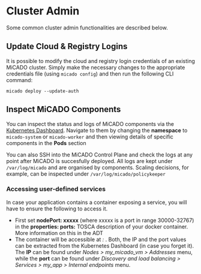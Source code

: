 # Cluster Admin

Some common cluster admin functionalities are described below.

## Update Cloud & Registry Logins


It is possible to modify the cloud and registry login credentials of
an existing MiCADO cluster. Simply make the necessary changes to the
appropriate credentials file (using `micado config`) and then run the
following CLI command:

```
micado deploy --update-auth
```

## Inspect MiCADO Components

You can inspect the status and logs of MiCADO components via the
[Kubernetes Dashboard](dashboard.md#kubernetes-dashboard). Navigate to them
by changing the **namespace** to `micado-system` or `micado-worker` and then
viewing details of specific components in the **Pods** section

You can also SSH into the MiCADO Control Plane and check the logs at any point
after MiCADO is succesfully deployed. All logs are kept under `/var/log/micado`
and are organised by components. Scaling decisions, for example, can be inspected
under `/var/log/micado/policykeeper`


### Accessing user-defined services

In case your application contains a container exposing a service, you will have to ensure the following to access it.

* First set **nodePort: xxxxx** (where xxxxx is a port in range 30000-32767) in the **properties: ports:** TOSCA description of your docker container. More information on this in the ADT
* The container will be accessible at *<IP>:<port>* . Both, the IP and the port values can be extracted from the Kubernetes Dashboard (in case you forget it). The **IP** can be found under *Nodes > my_micado_vm > Addresses* menu, while the **port** can be found under *Discovery and load balancing > Services > my_app > Internal endpoints* menu.
